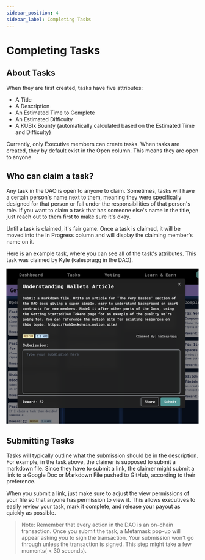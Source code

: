 ```yaml
---
sidebar_position: 4
sidebar_label: Completing Tasks
---
```


# Completing Tasks

## About Tasks

When they are first created, tasks have five attributes:

- A Title
- A Description
- An Estimated Time to Complete
- An Estimated Difficulty
- A KUBIx Bounty (automatically calculated based on the Estimated Time and Difficulty)

Currently, only Executive members can create tasks. When tasks are created, they by default exist in the Open column. This means they are open to anyone.

## Who can claim a task?

Any task in the DAO is open to anyone to claim. Sometimes, tasks will have a certain person's name next to them, meaning they were specifically designed for that person or fall under the responsibilities of that person's role. If you want to claim a task that has someone else's name in the title, just reach out to them first to make sure it's okay.

Until a task is claimed, it's fair game. Once a task is claimed, it will be moved into the In Progress column and will display the claiming member's name on it.

Here is an example task, where you can see all of the task's attributes. This task was claimed by Kyle (kalespragg in the DAO).

![Example Task](./img/claiming-tasks/example-task.png)

## Submitting Tasks

Tasks will typically outline what the submission should be in the description. For example, in the task above, the claimer is supposed to submit a markdown file. Since they have to submit a link, the claimer might submit a link to a Google Doc or Markdown File pushed to GitHub, according to their preference.

When you submit a link, just make sure to adjust the view permissions of your file so that anyone has permission to view it. This allows executives to easily review your task, mark it complete, and release your payout as quickly as possible.

> Note: Remember that every action in the DAO is an on-chain transaction. Once you submit the task, a Metamask pop-up will appear asking you to sign the transaction. Your submission won't go through unless the transaction is signed. This step might take a few moments( < 30 seconds).

